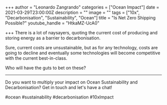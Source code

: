 +++
author = "Leonardo Zangrando"
categories = ["Ocean Impact"]
date = 2021-03-29T23:00:00Z
description = ""
image = ""
tags = ["10x", "Decarbonisation", "Sustainability", "Ocean"]
title = "Is Net Zero Shipping Possible?"
youtube_handle = "HtkaMZ-UcA0"

+++
There is a lot of naysayers, quoting the current cost of producing and storing energy as a barrier to decarbonisation. 

Sure, current costs are unsustainable, but as for any technology, costs are going to decline and eventually some technologies will become competitive with the current best-in-class. 

Who will have the guts to bet on these? 

***

Do you want to multiply your impact on Ocean Sustainability and Decarbonisation? Get in touch and let's have a chat! 

\#ocean #sustainability #decarbonisation #10xImpact